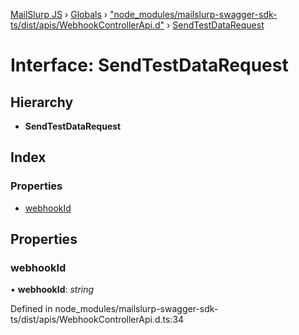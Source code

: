 [MailSlurp JS](../README.md) › [Globals](../globals.md) › ["node_modules/mailslurp-swagger-sdk-ts/dist/apis/WebhookControllerApi.d"](../modules/_node_modules_mailslurp_swagger_sdk_ts_dist_apis_webhookcontrollerapi_d_.md) › [SendTestDataRequest](_node_modules_mailslurp_swagger_sdk_ts_dist_apis_webhookcontrollerapi_d_.sendtestdatarequest.md)

# Interface: SendTestDataRequest

## Hierarchy

* **SendTestDataRequest**

## Index

### Properties

* [webhookId](_node_modules_mailslurp_swagger_sdk_ts_dist_apis_webhookcontrollerapi_d_.sendtestdatarequest.md#webhookid)

## Properties

###  webhookId

• **webhookId**: *string*

Defined in node_modules/mailslurp-swagger-sdk-ts/dist/apis/WebhookControllerApi.d.ts:34
